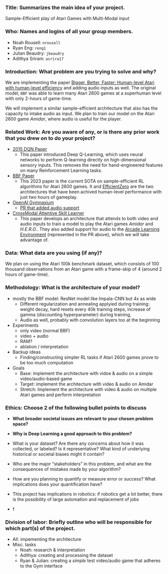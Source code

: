 ### Title: Summarizes the main idea of your project.
Sample-Efficient play of Atari Games with Multi-Modal input

### Who: Names and logins of all your group members.
- Noah Rousell: `nrousell`
- Ryan Eng: `reng1`
- Julian Beaudry: `jbeaudry`
- Adithya Sriram: `asrira17`

### Introduction: What problem are you trying to solve and why?
We are implementing the paper [Bigger, Better, Faster: Human-level Atari with human-level efficiency](https://arxiv.org/abs/2305.19452) and adding audio inputs as well. The original model, `BBF` was able to learn many Atari 2600 games at a superhuman level with only 2-hours of game-time.

We will implement a similar sample-efficient architecture that also has the capacity to intake audio as input. We plan to train our model on the Atari 2600 game *Amidar*, where audio is useful for the player.

### Related Work: Are you aware of any, or is there any prior work that you drew on to do your project?
- [2015 DQN Paper](https://www-nature-com.revproxy.brown.edu/articles/nature14236)
  - This paper introduced Deep Q-Learning, which uses neural networks to perform Q-learning directly on high-dimensional sensory inputs. This removes the need for hand-engineered features on many Reinforcement Learning tasks.
- [BBF Paper](https://arxiv.org/pdf/2111.00210.pdf)
    - This 2023 paper is the current SOTA on sample-efficient RL algorithms for Atari 2600 games. It and [EfficientZero](https://arxiv.org/abs/2111.00210) are the two architectures that have been achived human-level performance with just two hours of gameplay.
- [OpenAI Gymnasium](https://gymnasium.farama.org/)
  - [PR that added audio support](https://github.com/Farama-Foundation/Arcade-Learning-Environment/pull/233)
- [CrossModal Attentive Skill Learner](https://arxiv.org/pdf/1711.10314.pdf)
    - This paper develops an architecture that attends to both video and audio inputs to train a model to play the Atari games *Amidar* and *H.E.R.O.*. They also added support for audio to the [Arcade Learning Environment](https://github.com/Farama-Foundation/Arcade-Learning-Environment) (represented in the PR above), which we will take advantage of.

### Data: What data are you using (if any)?
We plan on using the Atari 100k benchmark dataset, which consists of 100 thousand observations from an Atari game with a frame-skip of 4 (around 2 hours of game-time). 

### Methodology: What is the architecture of your model?
- mostly the BBF model: ResNet model like Impala-CNN but 4x as wide
  - Different regularization and annealing applyied during training: weight decay, hard resets every 40k training steps, increase of gamma (discounting hyperparameter) during training, 
  - Audio as well, probably with convolution layers too at the beginning
- Experiments
  - only video (normal BBF)
  - video + audio
  - RAM?
  - ablation / interpretation
- Backup ideas
  - Finding/constructing simpler RL tasks if Atari 2600 games prove to be too much computation
- Goals
  - Base: implement the architecture with vidoe & audio on a simple video/audio-based game
  - Target: implement the architecture with video & audio on Amidar
  - Stretch: Implement the architecture with video & audio on multiple Atari games and perform interpretation

### Ethics: Choose 2 of the following bullet points to discuss
- **What broader societal issues are relevant to your chosen problem space?**
- **Why is Deep Learning a good approach to this problem?**
- What is your dataset? Are there any concerns about how it was collected, or labeled? Is it representative? What kind of underlying historical or societal biases might it contain?
- Who are the major “stakeholders” in this problem, and what are the consequences of mistakes made by your algorithm?
- How are you planning to quantify or measure error or success? What implications does your quantification have?

- This project has implications in robotics: if robotics get a lot better, there is the possibility of large automation and replacement of jobs
- f


### Division of labor: Briefly outline who will be responsible for which part(s) of the project.
- All: impementing the architecture
- Misc. tasks
  - Noah: research & interpretation
  - Adithya: creating and processing the dataset
  - Ryan & Julian: creating a *simple* test video/audio game that adheres to the Gym interface
